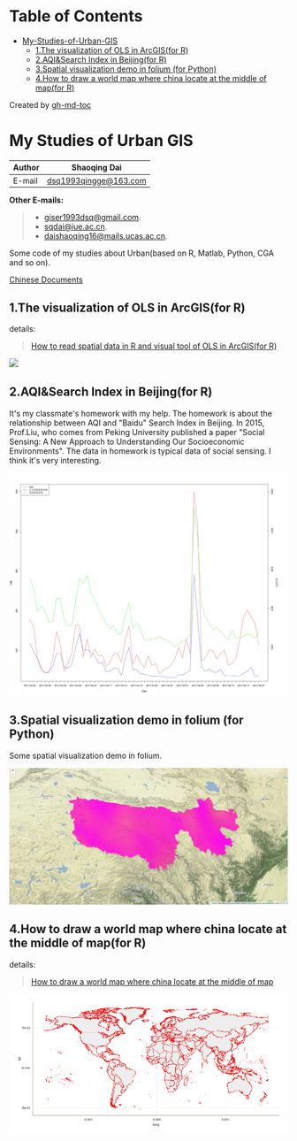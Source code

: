 Table of Contents
=================

* [My\-Studies\-of\-Urban\-GIS](#my-studies-of-urban-gis)
  * [1\.The visualization of OLS in ArcGIS(for R)](#1the-visualization-of-ols-in-arcgisfor-r)
  * [2\.AQI&amp;Search Index in Beijing(for R)](#2aqisearch-index-in-beijingfor-r)
  * [3\.Spatial visualization demo in folium (for Python)](#3spatial-visualization-demo-in-folium-for-python)
  * [4\.How to draw a world map where china locate at the middle of map(for R)](#4how-to-draw-a-world-map-where-china-locate-at-the-middle-of-mapfor-r)

Created by [gh-md-toc](https://github.com/ekalinin/github-markdown-toc.go)

# My Studies of Urban GIS

|Author|Shaoqing Dai|
|---|---|
|E-mail|dsq1993qingge@163.com|

**Other E-mails:**
>* giser1993dsq@gmail.com. 
>* sqdai@iue.ac.cn. 
>* daishaoqing16@mails.ucas.ac.cn.

Some code of my studies about Urban(based on R, Matlab, Python, CGA and so on). 

[Chinese Documents](https://github.com/GISerDaiShaoqing/My-Studies-of-Urban-GIS/READMEcn.md)

## 1.The visualization of OLS in ArcGIS(for R)
details:
>[How to read spatial data in R and visual tool of OLS in ArcGIS(for R)](https://giserdaishaoqing.github.io/2017/04/24/R%E8%AF%AD%E8%A8%80%E8%AF%BB%E5%8F%96%E7%A9%BA%E9%97%B4%E6%95%B0%E6%8D%AE%E4%BB%A5%E5%8F%8AArcGIS%E4%B8%ADOLS%E5%B7%A5%E5%85%B7%E5%9B%9E%E5%BD%92%E7%BB%93%E6%9E%9C%E5%8F%AF%E8%A7%86%E5%8C%96R%E8%AF%AD%E8%A8%80%E7%89%88/)

![](http://img.blog.csdn.net/20170425165238300?watermark/2/text/aHR0cDovL2Jsb2cuY3Nkbi5uZXQvRVNBX0RTUQ==/font/5a6L5L2T/fontsize/400/fill/I0JBQkFCMA==/dissolve/70/gravity/SouthEast)

## 2.AQI&Search Index in Beijing(for R)
It's my classmate's homework with my help. The homework is about the relationship between AQI and "Baidu" Search Index in Beijing. In 2015, Prof.Liu, who comes from Peking University published a paper "Social Sensing: A New Approach to Understanding Our Socioeconomic Environments". The data in homework is typical data of social sensing. I think it's very interesting.

![](https://github.com/GISerDaiShaoqing/My-Studies-of-Urban-GIS/blob/master/2.AQI%26Search%20Index%20in%20Beijing(for%20R)/output/plot.jpg)

## 3.Spatial visualization demo in folium (for Python)
Some spatial visualization demo in folium.

![](https://github.com/GISerDaiShaoqing/My-Studies-of-Urban-GIS/blob/master/3.Spatial%20visualization%20demo%20in%20folium(for%20Python)/output/windspeed.png)

## 4.How to draw a world map where china locate at the middle of map(for R)
details:
>[How to draw a world map where china locate at the middle of map](https://giserdaishaoqing.github.io/2017/11/14/%E5%A6%82%E4%BD%95%E5%AE%9E%E7%8E%B0%E4%B8%80%E4%B8%AA%E4%BB%A5%E4%B8%AD%E5%9B%BD%E4%B8%BA%E4%B8%AD%E5%BF%83%E7%9A%84%E4%B8%96%E7%95%8C%E5%9C%B0%E5%9B%BE/)


![](https://github.com/GISerDaiShaoqing/My-Studies-of-Urban-GIS/blob/master/4.How%20to%20draw%20a%20world%20map%20where%20china%20locate%20at%20the%20middle%20of%20map(for%20R)/Rproject/output/ZSXvolunteer.gif)

